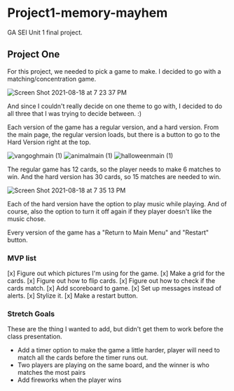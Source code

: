 # Project1-memory-mayhem
GA SEI Unit 1 final project.

## Project One
For this project, we needed to pick a game to make. 
I decided to go with a matching/concentration game. 

![Screen Shot 2021-08-18 at 7 23 37 PM](https://user-images.githubusercontent.com/6404196/129997675-08ee3fd8-ed73-43b6-9a92-eb0468f7f889.png)

And since I couldn't really decide on one theme to go with, I decided to do all three that I was trying to decide between. :) 

Each version of the game has a regular version, and a hard version. From the main page, the regular version loads, but there is a button to go to the Hard Version right at the top. 

![vangoghmain (1)](https://user-images.githubusercontent.com/6404196/129998211-0b610c63-b16d-4366-b993-6e86103e60b3.png)
![animalmain (1)](https://user-images.githubusercontent.com/6404196/129998214-2723f1d5-dc90-43c7-a4c5-f980eb159d10.png)
![halloweenmain (1)](https://user-images.githubusercontent.com/6404196/129998216-3760ea62-2cc9-4f22-9456-c0c0bf88b4e6.png)

The regular game has 12 cards, so the player needs to make 6 matches to win. 
And the hard version has 30 cards, so 15 matches are needed to win. 

![Screen Shot 2021-08-18 at 7 35 13 PM](https://user-images.githubusercontent.com/6404196/129998408-477f8464-976b-4e70-b14f-ad9c0ba9f31d.png)

Each of the hard version have the option to play music while playing. And of course, also the option to turn it off again if they player doesn't like the music chose. 

Every version of the game has a "Return to Main Menu" and "Restart" button.

### MVP list
[x] Figure out which pictures I'm using for the game.
[x] Make a grid for the cards.
[x] Figure out how to flip cards.
[x] Figure out how to check if the cards match.
[x] Add scoreboard to game.
[x] Set up messages instead of alerts.
[x] Stylize it.
[x] Make a restart button.

### Stretch Goals
These are the thing I wanted to add, but didn't get them to work before the class presentation. 

- Add a timer option to make the game a little harder, player will need to match all the cards before the timer runs out.
- Two players are playing on the same board, and the winner is who matches the most pairs
- Add fireworks when the player wins



